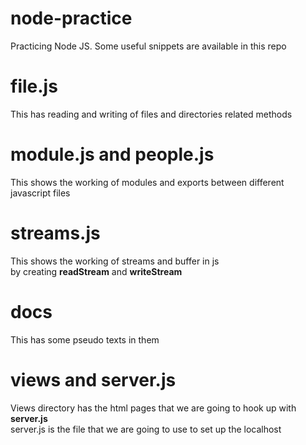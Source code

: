 # node-practice
Practicing Node JS. Some useful snippets are available in this repo

# file.js
This has reading and writing of files and directories related methods

# module.js and people.js
This shows the working of modules and exports between different javascript files

# streams.js
This shows the working of streams and buffer in js <br>
by creating <strong>readStream</strong> and <strong>writeStream</strong>

# docs
This has some pseudo texts in them

# views and server.js
Views directory has the html pages that we are going to hook up with <br>
<strong>server.js</strong>
<br>
server.js is the file that we are going to use to set up the localhost

